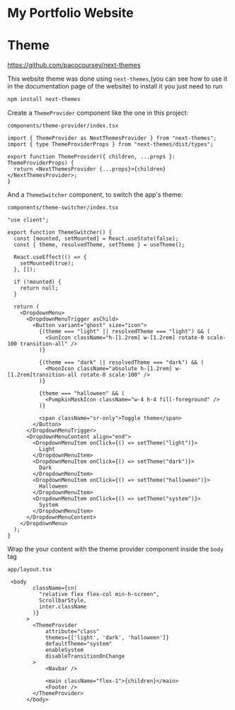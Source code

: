 # My Portfolio Website
# Theme
https://github.com/pacocoursey/next-themes

This website theme was done using `next-themes`,(you can see how to use it in the documentation page of the website) to install it you just need to run

```bash
npm install next-themes
```
Create a `ThemeProvider` component like the one in this project:

`components/theme-provider/index.tsx`

```tsx
import { ThemeProvider as NextThemesProvider } from "next-themes";
import { type ThemeProviderProps } from "next-themes/dist/types";

export function ThemeProvider({ children, ...props }: ThemeProviderProps) {
  return <NextThemesProvider {...props}>{children}</NextThemesProvider>;
}
```
And a `ThemeSwitcher` component, to switch the app's theme:

`components/theme-switcher/index.tsx`

```tsx
"use client";

export function ThemeSwitcher() {
  const [mounted, setMounted] = React.useState(false);
  const { theme, resolvedTheme, setTheme } = useTheme();

  React.useEffect(() => {
    setMounted(true);
  }, []);

  if (!mounted) {
    return null;
  }

  return (
    <DropdownMenu>
      <DropdownMenuTrigger asChild>
        <Button variant="ghost" size="icon">
          {(theme === "light" || resolvedTheme === "light") && (
            <SunIcon className="h-[1.2rem] w-[1.2rem] rotate-0 scale-100 transition-all" />
          )}

          {(theme === "dark" || resolvedTheme === "dark") && (
            <MoonIcon className="absolute h-[1.2rem] w-[1.2rem]transition-all rotate-0 scale-100" />
          )}

          {theme === "halloween" && (
            <PumpkinMaskIcon className="w-4 h-4 fill-foreground" />
          )}

          <span className="sr-only">Toggle theme</span>
        </Button>
      </DropdownMenuTrigger>
      <DropdownMenuContent align="end">
        <DropdownMenuItem onClick={() => setTheme("light")}>
          Light
        </DropdownMenuItem>
        <DropdownMenuItem onClick={() => setTheme("dark")}>
          Dark
        </DropdownMenuItem>
        <DropdownMenuItem onClick={() => setTheme("halloween")}>
          Halloween
        </DropdownMenuItem>
        <DropdownMenuItem onClick={() => setTheme("system")}>
          System
        </DropdownMenuItem>
      </DropdownMenuContent>
    </DropdownMenu>
  );
}
```
Wrap the your content with the theme provider component inside the `body` tag

`app/layout.tsx`

```tsx
 <body
        className={cn(
          "relative flex flex-col min-h-screen",
          ScrollbarStyle,
          inter.className
        )}
      >
        <ThemeProvider
            attribute="class"
            themes={['light', 'dark', 'halloween']}
            defaultTheme="system"
            enableSystem
            disableTransitionOnChange
        >
            <Navbar />

            <main className="flex-1">{children}</main>
            <Footer />
        </ThemeProvider>
      </body>
```